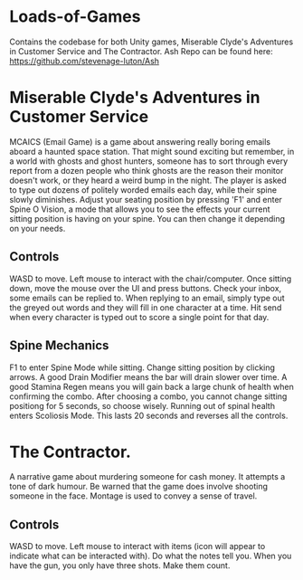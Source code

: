 # Loads-of-Games
Contains the codebase for both Unity games, Miserable Clyde's Adventures in Customer Service and The Contractor. Ash Repo can be found here: <a>https://github.com/stevenage-luton/Ash</a>

# Miserable Clyde's Adventures in Customer Service
MCAICS (Email Game) is a game about answering really boring emails aboard a haunted space station. That might sound exciting but remember, in a world with ghosts and ghost hunters, someone has to sort through every report from a dozen people who think ghosts are the reason their monitor doesn't work, or they heard a weird bump in the night. The player is asked to type out dozens of politely worded emails each day, while their spine slowly diminishes. Adjust your seating position by pressing 'F1' and enter Spine O Vision, a mode that allows you to see the effects your current sitting position is having on your spine. You can then change it depending on your needs.

## Controls
WASD to move. Left mouse to interact with the chair/computer. Once sitting down, move the mouse over the UI and press buttons. Check your inbox, some emails can be replied to. When replying to an email, simply type out the greyed out words and they will fill in one character at a time. Hit send when every character is typed out to score a single point for that day.
## Spine Mechanics
F1 to enter Spine Mode while sitting. Change sitting position by clicking arrows. A good Drain Modifier means the bar will drain slower over time. A good Stamina Regen means you will gain back a large chunk of health when confirming the combo. After choosing a combo, you cannot change sitting positiong for 5 seconds, so choose wisely. Running out of spinal health enters Scoliosis Mode. This lasts 20 seconds and reverses all the controls.

# The Contractor.
A narrative game about murdering someone for cash money. It attempts a tone of dark humour. Be warned that the game does involve shooting someone in the face. Montage is used to convey a sense of travel.

## Controls

WASD to move. Left mouse to interact with items (icon will appear to indicate what can be interacted with). Do what the notes tell you. When you have the gun, you only have three shots. Make them count. 
